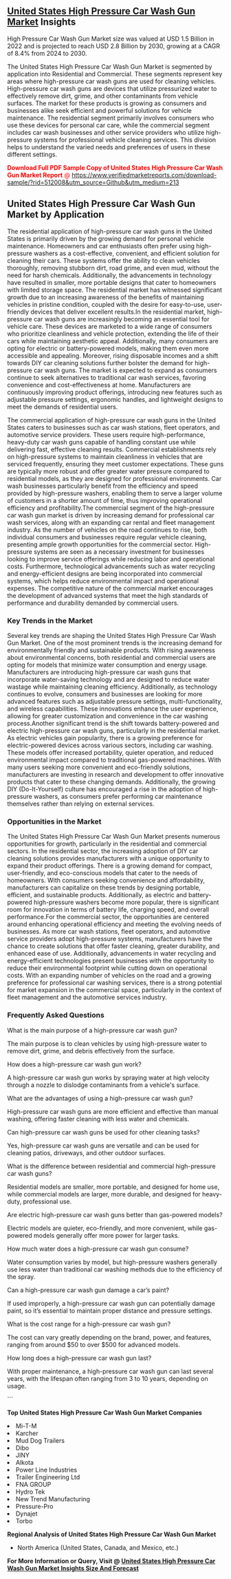 <h2><a href="https://www.verifiedmarketreports.com/download-sample/?rid=512008&amp;utm_source=Github&amp;utm_medium=213" target="_blank">United States High Pressure Car Wash Gun Market</a> Insights</h2><p>High Pressure Car Wash Gun Market size was valued at USD 1.5 Billion in 2022 and is projected to reach USD 2.8 Billion by 2030, growing at a CAGR of 8.4% from 2024 to 2030.</p><p><p>The United States High Pressure Car Wash Gun Market is segmented by application into Residential and Commercial. These segments represent key areas where high-pressure car wash guns are used for cleaning vehicles. High-pressure car wash guns are devices that utilize pressurized water to effectively remove dirt, grime, and other contaminants from vehicle surfaces. The market for these products is growing as consumers and businesses alike seek efficient and powerful solutions for vehicle maintenance. The residential segment primarily involves consumers who use these devices for personal car care, while the commercial segment includes car wash businesses and other service providers who utilize high-pressure systems for professional vehicle cleaning services. This division helps to understand the varied needs and preferences of users in these different settings.<p><span class=""><span style="color: #ff0000;"><strong>Download Full PDF Sample Copy of United States High Pressure Car Wash Gun Market Report</strong> @ </span><a href="https://www.verifiedmarketreports.com/download-sample/?rid=512008&amp;utm_source=Github&amp;utm_medium=213" target="_blank">https://www.verifiedmarketreports.com/download-sample/?rid=512008&amp;utm_source=Github&amp;utm_medium=213</a></span></p></p><h2>United States High Pressure Car Wash Gun Market by Application</h2><p>The residential application of high-pressure car wash guns in the United States is primarily driven by the growing demand for personal vehicle maintenance. Homeowners and car enthusiasts often prefer using high-pressure washers as a cost-effective, convenient, and efficient solution for cleaning their cars. These systems offer the ability to clean vehicles thoroughly, removing stubborn dirt, road grime, and even mud, without the need for harsh chemicals. Additionally, the advancements in technology have resulted in smaller, more portable designs that cater to homeowners with limited storage space. The residential market has witnessed significant growth due to an increasing awareness of the benefits of maintaining vehicles in pristine condition, coupled with the desire for easy-to-use, user-friendly devices that deliver excellent results.In the residential market, high-pressure car wash guns are increasingly becoming an essential tool for vehicle care. These devices are marketed to a wide range of consumers who prioritize cleanliness and vehicle protection, extending the life of their cars while maintaining aesthetic appeal. Additionally, many consumers are opting for electric or battery-powered models, making them even more accessible and appealing. Moreover, rising disposable incomes and a shift towards DIY car cleaning solutions further bolster the demand for high-pressure car wash guns. The market is expected to expand as consumers continue to seek alternatives to traditional car wash services, favoring convenience and cost-effectiveness at home. Manufacturers are continuously improving product offerings, introducing new features such as adjustable pressure settings, ergonomic handles, and lightweight designs to meet the demands of residential users.<p>The commercial application of high-pressure car wash guns in the United States caters to businesses such as car wash stations, fleet operators, and automotive service providers. These users require high-performance, heavy-duty car wash guns capable of handling constant use while delivering fast, effective cleaning results. Commercial establishments rely on high-pressure systems to maintain cleanliness in vehicles that are serviced frequently, ensuring they meet customer expectations. These guns are typically more robust and offer greater water pressure compared to residential models, as they are designed for professional environments. Car wash businesses particularly benefit from the efficiency and speed provided by high-pressure washers, enabling them to serve a larger volume of customers in a shorter amount of time, thus improving operational efficiency and profitability.The commercial segment of the high-pressure car wash gun market is driven by increasing demand for professional car wash services, along with an expanding car rental and fleet management industry. As the number of vehicles on the road continues to rise, both individual consumers and businesses require regular vehicle cleaning, presenting ample growth opportunities for the commercial sector. High-pressure systems are seen as a necessary investment for businesses looking to improve service offerings while reducing labor and operational costs. Furthermore, technological advancements such as water recycling and energy-efficient designs are being incorporated into commercial systems, which helps reduce environmental impact and operational expenses. The competitive nature of the commercial market encourages the development of advanced systems that meet the high standards of performance and durability demanded by commercial users.<h3>Key Trends in the Market</h3><p>Several key trends are shaping the United States High Pressure Car Wash Gun Market. One of the most prominent trends is the increasing demand for environmentally friendly and sustainable products. With rising awareness about environmental concerns, both residential and commercial users are opting for models that minimize water consumption and energy usage. Manufacturers are introducing high-pressure car wash guns that incorporate water-saving technology and are designed to reduce water wastage while maintaining cleaning efficiency. Additionally, as technology continues to evolve, consumers and businesses are looking for more advanced features such as adjustable pressure settings, multi-functionality, and wireless capabilities. These innovations enhance the user experience, allowing for greater customization and convenience in the car washing process.Another significant trend is the shift towards battery-powered and electric high-pressure car wash guns, particularly in the residential market. As electric vehicles gain popularity, there is a growing preference for electric-powered devices across various sectors, including car washing. These models offer increased portability, quieter operation, and reduced environmental impact compared to traditional gas-powered machines. With many users seeking more convenient and eco-friendly solutions, manufacturers are investing in research and development to offer innovative products that cater to these changing demands. Additionally, the growing DIY (Do-It-Yourself) culture has encouraged a rise in the adoption of high-pressure washers, as consumers prefer performing car maintenance themselves rather than relying on external services.<h3>Opportunities in the Market</h3><p>The United States High Pressure Car Wash Gun Market presents numerous opportunities for growth, particularly in the residential and commercial sectors. In the residential sector, the increasing adoption of DIY car cleaning solutions provides manufacturers with a unique opportunity to expand their product offerings. There is a growing demand for compact, user-friendly, and eco-conscious models that cater to the needs of homeowners. With consumers seeking convenience and affordability, manufacturers can capitalize on these trends by designing portable, efficient, and sustainable products. Additionally, as electric and battery-powered high-pressure washers become more popular, there is significant room for innovation in terms of battery life, charging speed, and overall performance.For the commercial sector, the opportunities are centered around enhancing operational efficiency and meeting the evolving needs of businesses. As more car wash stations, fleet operators, and automotive service providers adopt high-pressure systems, manufacturers have the chance to create solutions that offer faster cleaning, greater durability, and enhanced ease of use. Additionally, advancements in water recycling and energy-efficient technologies present businesses with the opportunity to reduce their environmental footprint while cutting down on operational costs. With an expanding number of vehicles on the road and a growing preference for professional car washing services, there is a strong potential for market expansion in the commercial space, particularly in the context of fleet management and the automotive services industry.<h3>Frequently Asked Questions</h3><p>What is the main purpose of a high-pressure car wash gun?</p><p>The main purpose is to clean vehicles by using high-pressure water to remove dirt, grime, and debris effectively from the surface.</p><p>How does a high-pressure car wash gun work?</p><p>A high-pressure car wash gun works by spraying water at high velocity through a nozzle to dislodge contaminants from a vehicle's surface.</p><p>What are the advantages of using a high-pressure car wash gun?</p><p>High-pressure car wash guns are more efficient and effective than manual washing, offering faster cleaning with less water and chemicals.</p><p>Can high-pressure car wash guns be used for other cleaning tasks?</p><p>Yes, high-pressure car wash guns are versatile and can be used for cleaning patios, driveways, and other outdoor surfaces.</p><p>What is the difference between residential and commercial high-pressure car wash guns?</p><p>Residential models are smaller, more portable, and designed for home use, while commercial models are larger, more durable, and designed for heavy-duty, professional use.</p><p>Are electric high-pressure car wash guns better than gas-powered models?</p><p>Electric models are quieter, eco-friendly, and more convenient, while gas-powered models generally offer more power for larger tasks.</p><p>How much water does a high-pressure car wash gun consume?</p><p>Water consumption varies by model, but high-pressure washers generally use less water than traditional car washing methods due to the efficiency of the spray.</p><p>Can a high-pressure car wash gun damage a car’s paint?</p><p>If used improperly, a high-pressure car wash gun can potentially damage paint, so it’s essential to maintain proper distance and pressure settings.</p><p>What is the cost range for a high-pressure car wash gun?</p><p>The cost can vary greatly depending on the brand, power, and features, ranging from around $50 to over $500 for advanced models.</p><p>How long does a high-pressure car wash gun last?</p><p>With proper maintenance, a high-pressure car wash gun can last several years, with the lifespan often ranging from 3 to 10 years, depending on usage.</p>```</p><p><strong>Top United States High Pressure Car Wash Gun Market Companies</strong></p><div data-test-id=""><p><li>Mi-T-M</li><li> Karcher</li><li> Mud Dog Trailers</li><li> Dibo</li><li> JINY</li><li> Alkota</li><li> Power Line Industries</li><li> Trailer Engineering Ltd</li><li> FNA GROUP</li><li> Hydro Tek</li><li> New Trend Manufacturing</li><li> Pressure-Pro</li><li> Dynajet</li><li> Torbo</li></p><div><strong>Regional Analysis of&nbsp;United States High Pressure Car Wash Gun Market</strong></div><ul><li dir="ltr"><p dir="ltr">North America&nbsp;(United States, Canada, and Mexico, etc.)</p></li></ul><p><strong>For More Information or Query, Visit @&nbsp;</strong><strong><a href="https://www.verifiedmarketreports.com/product/high-pressure-car-wash-gun-market/?utm_source=Github&amp;utm_medium=213" target="_blank">United States High Pressure Car Wash Gun Market Insights Size And Forecast</a></strong></p></div>
